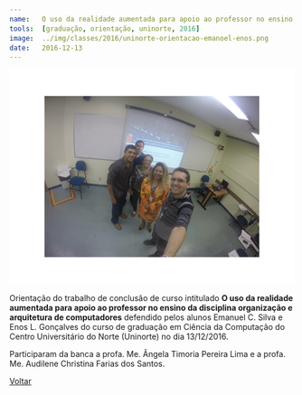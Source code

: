 ```yaml
---
name:  	O uso da realidade aumentada para apoio ao professor no ensino da disciplina organização e arquitetura de computadores
tools: 	[graduação, orientação, uninorte, 2016]
image: 	../img/classes/2016/uninorte-orientacao-emanoel-enos.png
date: 	2016-12-13
---
```


![](../img/classes/2016/uninorte-orientacao-emanoel-enos.png)

Orientação do trabalho de conclusão de curso intitulado **O uso da realidade aumentada para apoio ao professor no ensino da disciplina organização e arquitetura de computadores** defendido pelos alunos Emanuel C. Silva e Enos L. Gonçalves do curso de graduação em Ciência da Computação do Centro Universitário do Norte (Uninorte) no dia 13/12/2016. 

Participaram da banca a profa. Me. Ângela Timoria Pereira Lima e a profa. Me. Audilene Christina Farias dos Santos. 

<p class="text-center">
	<a class="btn btn-outline-primary mt-1" href="{{ site.baseurl }}/classes/">Voltar</a>
</p>
